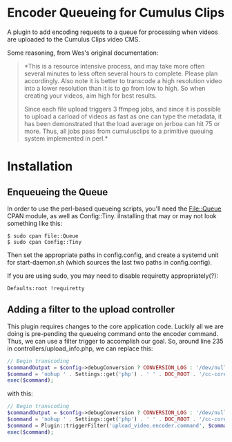 # Encoder Queueing for Cumulus Clips

A plugin to add encoding requests to a queue for processing when videos are uploaded to the Cumulus Clips video CMS.

Some reasoning, from Wes's original documentation:  

>  *This is a resource intensive process, and may take more often several minutes to less often several hours to complete. Please plan accordingly. Also note it is better to transcode a high resolution video into a lower resolution than it is to go from low to high. So when creating your videos, aim high for best results.
>  
>   Since each file upload triggers 3 ffmpeg jobs, and since it is possible to upload a carload of videos as fast as one can type the metadata, it has been demonstrated that the load average on jerboa can hit 75 or more. Thus, all jobs pass from cumulusclips to a primitive queuing system implemented in perl.*


# Installation

## Enqueueing the Queue

In order to use the perl-based queueing scripts, you'll need the [File::Queue](https://metacpan.org/pod/distribution/File-Queue/lib/File/Queue.pod) CPAN module, as well as Config::Tiny. iInstalling that may or may not look something like this:

```shell-script
$ sudo cpan File::Queue
$ sudo cpan Config::Tiny 
```

Then set the appropriate paths in config.config, and create a systemd unit for start-daemon.sh (which sources the last two paths in config.config).

If you are using sudo, you may need to disable requiretty appropriately(?):

```
Defaults:root !requiretty
```

## Adding a filter to the upload controller

This plugin requires changes to the core application code.  Luckily all we are doing is pre-pending the queueing command onto the encoder command. Thus, we can use a filter trigger to accomplish our goal. So, around line 235 in controllers/upload_info.php, we can replace this:

```php
// Begin transcoding
$commandOutput = $config->debugConversion ? CONVERSION_LOG : '/dev/null';
$command = 'nohup ' . Settings::get('php') . ' ' . DOC_ROOT . '/cc-core/system/encode.php --video="' . $videoId . '" >> ' .  $commandOutput . ' 2>&1 &';
exec($command);
```

with this:

```php
// Begin transcoding
$commandOutput = $config->debugConversion ? CONVERSION_LOG : '/dev/null';
$command = 'nohup ' . Settings::get('php') . ' ' . DOC_ROOT . '/cc-core/system/encode.php --video="' . $videoId . '" >> ' .  $commandOutput . ' 2>&1 &';
$command = Plugin::triggerFilter('upload_video.encoder.command', $command); 
exec($command);
```

